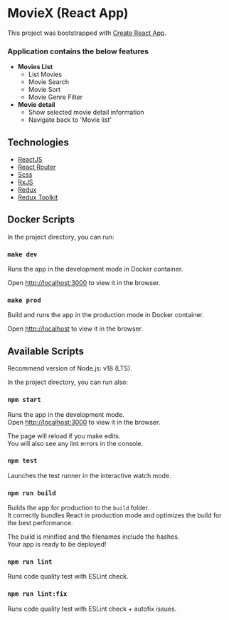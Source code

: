 # MovieX (React App)

This project was bootstrapped with [Create React App](https://github.com/facebook/create-react-app).

### Application contains the below features

- **Movies List**
  - List Movies
  - Movie Search
  - Movie Sort
  - Movie Genre Filter
- **Movie detail**
  - Show selected movie detail information
  - Navigate back to &#39;Movie list&#39;

## Technologies

- [ReactJS](https://reactjs.org/)
- [React Router](https://github.com/ReactTraining/react-router)
- [Scss](http://sass-lang.com/)
- [RxJS](https://rxjs.dev/)
- [Redux](http://redux.js.org/)
- [Redux Toolkit](https://redux-toolkit.js.org/)

## Docker Scripts

In the project directory, you can run:

### `make dev`

Runs the app in the development mode in Docker container.

Open [http://localhost:3000](http://localhost:3000) to view it in the browser.

### `make prod`

Build and runs the app in the production mode in Docker container.

Open [http://localhost](http://localhost:80) to view it in the browser.

## Available Scripts

Recommend version of Node.js: v18 (LTS).

In the project directory, you can run also:

### `npm start`

Runs the app in the development mode.\
Open [http://localhost:3000](http://localhost:3000) to view it in the browser.

The page will reload if you make edits.\
You will also see any lint errors in the console.

### `npm test`

Launches the test runner in the interactive watch mode.

### `npm run build`

Builds the app for production to the `build` folder.\
It correctly bundles React in production mode and optimizes the build for the best performance.

The build is minified and the filenames include the hashes.\
Your app is ready to be deployed!

### `npm run lint`

Runs code quality test with ESLint check.

### `npm run lint:fix`

Runs code quality test with ESLint check + autofix issues.
